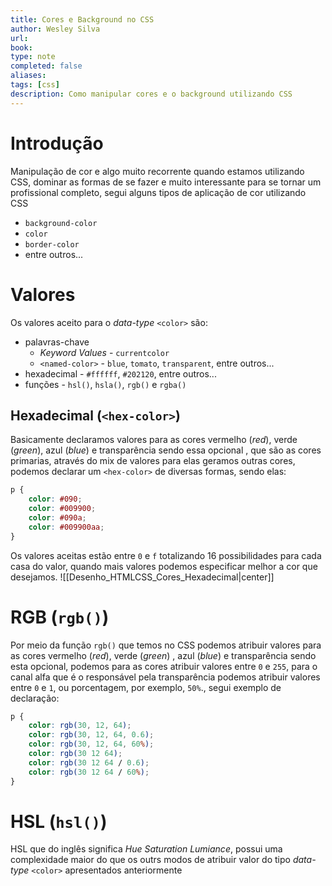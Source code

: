 ```yaml
---
title: Cores e Background no CSS
author: Wesley Silva
url:
book:
type: note
completed: false
aliases:
tags: [css]
description: Como manipular cores e o background utilizando CSS 
---
```

# Introdução
Manipulação de cor e algo muito recorrente quando estamos utilizando CSS, dominar as formas de se fazer e muito interessante para se tornar um profissional completo, segui alguns tipos de aplicação de cor utilizando CSS
- `background-color`
- `color`
- `border-color`
- entre outros...

# Valores
Os valores aceito para o *data-type* `<color>` são:
- palavras-chave
	- *Keyword Values* - `currentcolor`
	- `<named-color>` - `blue`, `tomato`, `transparent`, entre outros...
- hexadecimal - `#ffffff`, `#202120`, entre outros...
- funções - `hsl()`, `hsla()`, `rgb()` e `rgba()`

## Hexadecimal (`<hex-color>`)
Basicamente declaramos valores para as cores vermelho (*red*), verde (*green*), azul (*blue*) e transparência sendo essa opcional , que são as cores primarias, através do mix de valores para elas geramos outras cores, podemos declarar um `<hex-color>` de diversas formas, sendo elas:
```css
p {
	color: #090;
	color: #009900;
	color: #090a;
	color: #009900aa;
}
```
Os valores aceitas estão entre `0` e `f` totalizando 16 possibilidades para cada casa do valor, quando mais valores podemos especificar melhor a cor que desejamos.
![[Desenho_HTMLCSS_Cores_Hexadecimal|center]]

#  RGB (`rgb()`)
Por meio da função `rgb()` que temos no CSS podemos atribuir valores para as cores vermelho (*red*), verde (*green*) , azul (*blue*) e transparência sendo esta opcional, podemos para as cores atribuir valores entre `0` e `255`, para o canal alfa que é o responsável pela transparência podemos atribuir valores entre `0` e `1`, ou porcentagem, por exemplo, `50%`., segui exemplo de declaração:
```css
p {
	color: rgb(30, 12, 64);
	color: rgb(30, 12, 64, 0.6);
	color: rgb(30, 12, 64, 60%);
	color: rgb(30 12 64);
	color: rgb(30 12 64 / 0.6);
	color: rgb(30 12 64 / 60%);
}
```

# HSL (`hsl()`)
HSL que do inglês significa *Hue Saturation Lumiance*, possui uma complexidade maior do que os outrs modos de atribuir valor do tipo *data-type* `<color>` apresentados anteriormente